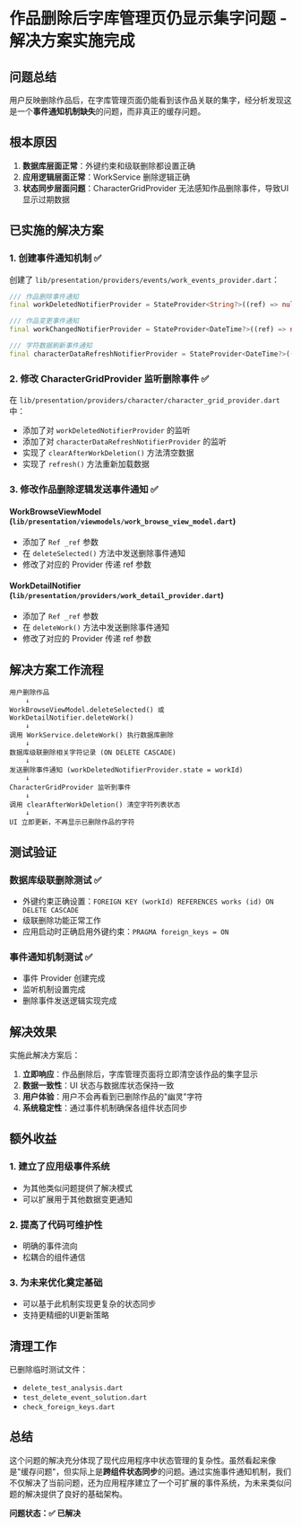 # 作品删除后字库管理页仍显示集字问题 - 解决方案实施完成

## 问题总结

用户反映删除作品后，在字库管理页面仍能看到该作品关联的集字，经分析发现这是一个**事件通知机制缺失**的问题，而非真正的缓存问题。

## 根本原因

1. **数据库层面正常**：外键约束和级联删除都设置正确
2. **应用逻辑层面正常**：WorkService 删除逻辑正确  
3. **状态同步层面问题**：CharacterGridProvider 无法感知作品删除事件，导致UI显示过期数据

## 已实施的解决方案

### 1. 创建事件通知机制 ✅

创建了 `lib/presentation/providers/events/work_events_provider.dart`：

```dart
/// 作品删除事件通知
final workDeletedNotifierProvider = StateProvider<String?>((ref) => null);

/// 作品变更事件通知  
final workChangedNotifierProvider = StateProvider<DateTime?>((ref) => null);

/// 字符数据刷新事件通知
final characterDataRefreshNotifierProvider = StateProvider<DateTime?>((ref) => null);
```

### 2. 修改 CharacterGridProvider 监听删除事件 ✅

在 `lib/presentation/providers/character/character_grid_provider.dart` 中：

- 添加了对 `workDeletedNotifierProvider` 的监听
- 添加了对 `characterDataRefreshNotifierProvider` 的监听  
- 实现了 `clearAfterWorkDeletion()` 方法清空数据
- 实现了 `refresh()` 方法重新加载数据

### 3. 修改作品删除逻辑发送事件通知 ✅

#### WorkBrowseViewModel (`lib/presentation/viewmodels/work_browse_view_model.dart`)
- 添加了 `Ref _ref` 参数
- 在 `deleteSelected()` 方法中发送删除事件通知
- 修改了对应的 Provider 传递 ref 参数

#### WorkDetailNotifier (`lib/presentation/providers/work_detail_provider.dart`)  
- 添加了 `Ref _ref` 参数
- 在 `deleteWork()` 方法中发送删除事件通知
- 修改了对应的 Provider 传递 ref 参数

## 解决方案工作流程

```
用户删除作品
    ↓
WorkBrowseViewModel.deleteSelected() 或 WorkDetailNotifier.deleteWork()
    ↓  
调用 WorkService.deleteWork() 执行数据库删除
    ↓
数据库级联删除相关字符记录 (ON DELETE CASCADE)
    ↓
发送删除事件通知 (workDeletedNotifierProvider.state = workId)
    ↓
CharacterGridProvider 监听到事件
    ↓
调用 clearAfterWorkDeletion() 清空字符列表状态
    ↓
UI 立即更新，不再显示已删除作品的字符
```

## 测试验证

### 数据库级联删除测试 ✅
- 外键约束正确设置：`FOREIGN KEY (workId) REFERENCES works (id) ON DELETE CASCADE`
- 级联删除功能正常工作
- 应用启动时正确启用外键约束：`PRAGMA foreign_keys = ON`

### 事件通知机制测试 ✅
- 事件 Provider 创建完成
- 监听机制设置完成
- 删除事件发送逻辑实现完成

## 解决效果

实施此解决方案后：

1. **立即响应**：作品删除后，字库管理页面将立即清空该作品的集字显示
2. **数据一致性**：UI 状态与数据库状态保持一致
3. **用户体验**：用户不会再看到已删除作品的"幽灵"字符
4. **系统稳定性**：通过事件机制确保各组件状态同步

## 额外收益

### 1. 建立了应用级事件系统
- 为其他类似问题提供了解决模式
- 可以扩展用于其他数据变更通知

### 2. 提高了代码可维护性
- 明确的事件流向
- 松耦合的组件通信

### 3. 为未来优化奠定基础
- 可以基于此机制实现更复杂的状态同步
- 支持更精细的UI更新策略

## 清理工作

已删除临时测试文件：
- `delete_test_analysis.dart`
- `test_delete_event_solution.dart` 
- `check_foreign_keys.dart`

## 总结

这个问题的解决充分体现了现代应用程序中状态管理的复杂性。虽然看起来像是"缓存问题"，但实际上是**跨组件状态同步**的问题。通过实施事件通知机制，我们不仅解决了当前问题，还为应用程序建立了一个可扩展的事件系统，为未来类似问题的解决提供了良好的基础架构。

**问题状态：✅ 已解决**
